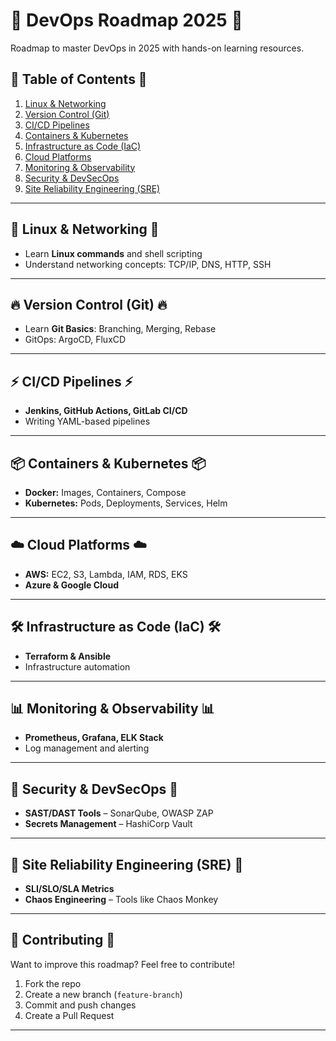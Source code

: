 # 🚀 DevOps Roadmap 2025 🚀 
Roadmap to master DevOps in 2025 with hands-on learning resources. 

## 📌 Table of Contents 📌  
1. [Linux & Networking](#linux--networking)  
2. [Version Control (Git)](#version-control-git)  
3. [CI/CD Pipelines](#ci-cd-pipelines)  
4. [Containers & Kubernetes](#containers--kubernetes)  
5. [Infrastructure as Code (IaC)](#infrastructure-as-code-iac)  
6. [Cloud Platforms](#cloud-platforms)  
7. [Monitoring & Observability](#monitoring--observability)  
8. [Security & DevSecOps](#security--devsecops)  
9. [Site Reliability Engineering (SRE)](#site-reliability-engineering-sre)  

---

## 📖 Linux & Networking 📖 
- Learn **Linux commands** and shell scripting  
- Understand networking concepts: TCP/IP, DNS, HTTP, SSH  


---

## 🔥 Version Control (Git) 🔥 
- Learn **Git Basics**: Branching, Merging, Rebase  
- GitOps: ArgoCD, FluxCD  
 

---

## ⚡ CI/CD Pipelines ⚡ 
- **Jenkins, GitHub Actions, GitLab CI/CD**  
- Writing YAML-based pipelines  


---

## 📦 Containers & Kubernetes 📦  
- **Docker:** Images, Containers, Compose  
- **Kubernetes:** Pods, Deployments, Services, Helm  

 

---

## ☁️ Cloud Platforms ☁️ 
- **AWS:** EC2, S3, Lambda, IAM, RDS, EKS  
- **Azure & Google Cloud**  



---

## 🛠 Infrastructure as Code (IaC) 🛠  
- **Terraform & Ansible**  
- Infrastructure automation  



---

## 📊 Monitoring & Observability 📊   
- **Prometheus, Grafana, ELK Stack**  
- Log management and alerting  



---

## 🔐 Security & DevSecOps 🔐 
- **SAST/DAST Tools** – SonarQube, OWASP ZAP  
- **Secrets Management** – HashiCorp Vault  



---

## 🎯 Site Reliability Engineering (SRE) 🎯 
- **SLI/SLO/SLA Metrics**  
- **Chaos Engineering** – Tools like Chaos Monkey  



---

## 🌟 Contributing 🌟 ##   
Want to improve this roadmap? Feel free to contribute!  

1. Fork the repo  
2. Create a new branch (`feature-branch`)  
3. Commit and push changes  
4. Create a Pull Request  

---
 


